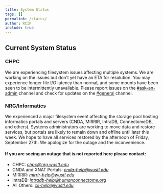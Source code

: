 ```yaml
---
title: System Status
tags: []
permalink: /status/
author: RCIF
include: true
---
```

## Current System Status

### CHPC
We are experiencing filesystem issues affecting multiple systems.  We are working on the issues but don't yet have an ETA for resolution. You may experience longer file I/O latency than normal, and some mounts have been seen to be intermittently unavailable. Please report issues on the [#ask-an-admin](https://mir-rcif.slack.com/archives/C05SQC1SJ0Y) channel and check for updates on the [#general](https://mir-rcif.slack.com/archives/C05R707TT7F) channel.

### NRG/Informatics 
We experienced a major filesystem event affecting the storage pool hosting informatics portals and servers (CNDA, MIRRIR, IntraDB, ConnectomeDB, and others).  Systems administrators are working to move data and restore services, but portals are likely to remain down and offline until later this week.  We hope to have all services restored by the afternoon of Friday, September 27th.  We apologize for the outage and the inconvenience.

#### If you are seeing an outage that is not reported here please contact:

* CHPC:  *chpc@nrg.wustl.edu*
* CNDA and XNAT Portals:  *cnda-help@wustl.edu*
* MIRRIR:  *mirrir-help@wustl.edu*
* IntraDB:  *intradb-help@humanconnectome.org*
* All Others:  *cil-help@wustl.edu*
